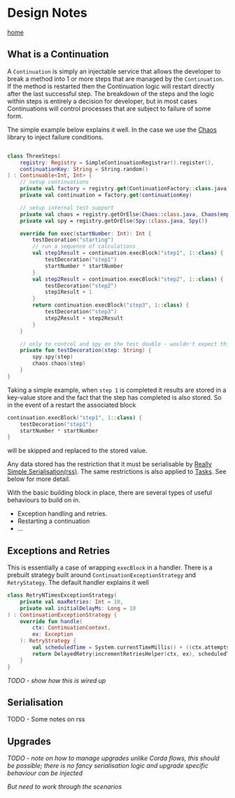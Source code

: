 # Design Notes

[home](../README.md)

## What is a Continuation

A `Continuation` is simply an injectable service that allows the developer to break a method into 1 or more steps that
are managed by the `Continuation`. If the method is restarted then the Continuation logic will restart directly after
the last successful step. The breakdown of the steps and the logic within steps is entirely a decision for developer,
but in most cases Continuations will control processes that are subject to failure of some form.

The simple example below explains it well. In the case we use
the [Chaos](https://github.com/mycordaapp/commons/blob/master/docs/chaos.md) library to inject failure conditions.

```kotlin

class ThreeSteps(
    registry: Registry = SimpleContinuationRegistrar().register(),
    continuationKey: String = String.random()
) : Continuable<Int, Int> {
    // setup continuations
    private val factory = registry.get(ContinuationFactory::class.java)
    private val continuation = factory.get(continuationKey)

    // setup internal test support
    private val chaos = registry.getOrElse(Chaos::class.java, Chaos(emptyMap(), true))
    private val spy = registry.getOrElse(Spy::class.java, Spy())

    override fun exec(startNumber: Int): Int {
        testDecoration("starting")
        // run a sequence of calculations
        val step1Result = continuation.execBlock("step1", 1::class) {
            testDecoration("step1")
            startNumber * startNumber
        }
        val step2Result = continuation.execBlock("step2", 1::class) {
            testDecoration("step2")
            step1Result + 1
        }
        return continuation.execBlock("step3", 1::class) {
            testDecoration("step3")
            step2Result + step2Result
        }
    }

    // only to control and spy on the test double - wouldn't expect this in real code
    private fun testDecoration(step: String) {
        spy.spy(step)
        chaos.chaos(step)
    }
}
```

Taking a simple example, when `step 1` is completed it results are stored in a key-value store and the fact that the
step has completed is also stored. So in the event of a restart the associated block

```kotlin
continuation.execBlock("step1", 1::class) {
    testDecoration("step1")
    startNumber * startNumber
}
```

will be skipped and replaced to the stored value.

Any data stored has the restriction that it must be serialisable
by [Really Simple Serialisation(rss)](https://github.com/mycordaapp/really-simple-serialisation). The same restrictions
is also applied to [Tasks](https://github.com/mycordaapp/tasks/blob/master/README.md). See below for more detail.

With the basic building block in place, there are several types of useful behaviours to build on in.

* Exception handling and retries.
* Restarting a continuation
* ...

## Exceptions and Retries

This is essentially a case of wrapping `execBlock` in a handler. There is a prebuilt strategy built
around `ContinuationExceptionStrategy` and `RetryStategy`. The default handler explains it well

```kotlin
class RetryNTimesExceptionStrategy(
    private val maxRetries: Int = 10,
    private val initialDelayMs: Long = 10
) : ContinuationExceptionStrategy {
    override fun handle(
        ctx: ContinuationContext,
        ex: Exception
    ): RetryStrategy {
        val scheduledTime = System.currentTimeMillis() + ((ctx.attempts + 1) * initialDelayMs)
        return DelayedRetry(incrementRetriesHelper(ctx, ex), scheduledTime, maxRetries)
    }
}
```

_TODO - show how this is wired up_

## Serialisation

TODO - Some notes on rss

## Upgrades

_TODO - note on how to manage upgrades unlike Corda flows, this should be possible; there is no fancy serialisation
logic and upgrade specific behaviour can be injected_

_But need to work through the scenarios_